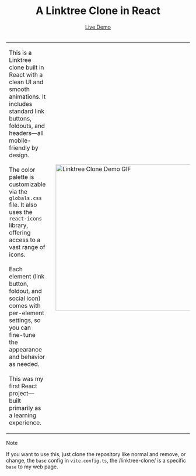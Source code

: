 <h1 align="center">A Linktree Clone in React</h1>

<div align="center">
    <a href="https://demos.lrh04.dev/linktree-clone/" target="_blank">Live Demo</a>
</div>
<br>
<div align="center">
    <table>
        <tr>
            <td align="left" style="vertical-align: top; padding-right: 20px;">
                <p>
                    This is a Linktree clone built in React with a clean UI and smooth animations. It includes standard link buttons, foldouts, and headers—all mobile-friendly by design.
                    <br><br>
                    The color palette is customizable via the <code>globals.css</code> file. It also uses the <code>react-icons</code> library, offering access to a vast range of icons.
                    <br><br>
                    Each element (link button, foldout, and social icon) comes with per-element settings, so you can fine-tune the appearance and behavior as needed.
                    <br><br>
                    This was my first React project—built primarily as a learning experience.
                </p>
            </td>
            <td>
                <img src="http://demos.lrh04.dev/linktree-clone/demo.gif" width="400" alt="Linktree Clone Demo GIF">
            </td>
        </tr>
    </table>
</div>

>[!NOTE]
> If you want to use this, just clone the repository like normal and remove, or change, the `base` config in `vite.config.ts`, the /linktree-clone/ is a specific `base` to my web page.
